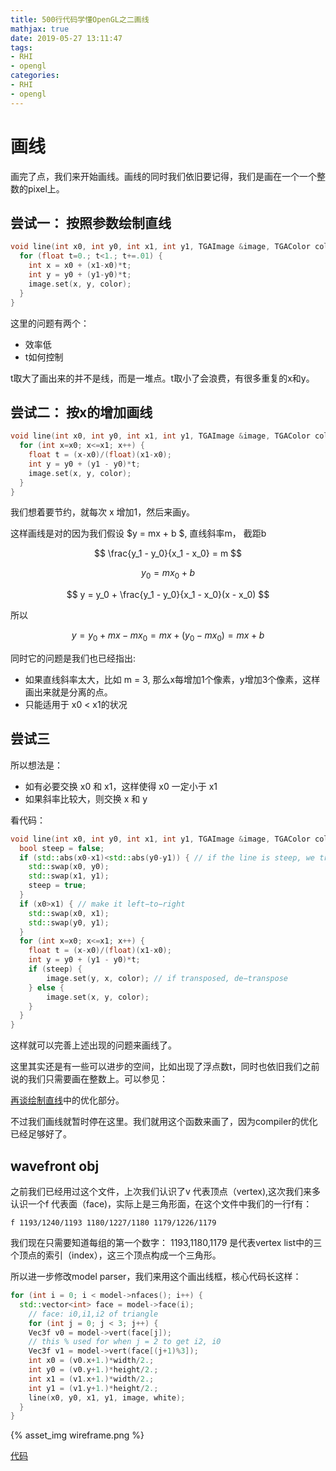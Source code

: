 ```yaml
---
title: 500行代码学懂OpenGL之二画线
mathjax: true
date: 2019-05-27 13:11:47
tags:
- RHI
- opengl
categories: 
- RHI
- opengl
---
```

# 画线

画完了点，我们来开始画线。画线的同时我们依旧要记得，我们是画在一个一个整数的pixel上。


## 尝试一： 按照参数绘制直线


```C++ 
void line(int x0, int y0, int x1, int y1, TGAImage &image, TGAColor color) { 
  for (float t=0.; t<1.; t+=.01) { 
    int x = x0 + (x1-x0)*t; 
    int y = y0 + (y1-y0)*t; 
    image.set(x, y, color); 
  } 
}
```

这里的问题有两个：

- 效率低
- t如何控制

t取大了画出来的并不是线，而是一堆点。t取小了会浪费，有很多重复的x和y。

## 尝试二： 按x的增加画线

```C++
void line(int x0, int y0, int x1, int y1, TGAImage &image, TGAColor color) { 
  for (int x=x0; x<=x1; x++) { 
    float t = (x-x0)/(float)(x1-x0); 
    int y = y0 + (y1 - y0)*t; 
    image.set(x, y, color); 
  } 
}
```

我们想着要节约，就每次 x 增加1，然后来画y。

这样画线是对的因为我们假设 $y = mx + b $, 直线斜率m， 截距b

$$
\frac{y_1 - y_0}{x_1 - x_0} = m
$$

$$
y_0 = mx_0 + b
$$

$$
y = y_0 + \frac{y_1 - y_0}{x_1 - x_0}(x - x_0)
$$

所以

$$
y = y_0 + mx - mx_0 = mx + (y_0 - mx_0) = mx + b
$$


同时它的问题是我们也已经指出:

- 如果直线斜率太大，比如 m = 3, 那么x每增加1个像素，y增加3个像素，这样画出来就是分离的点。
- 只能适用于 x0 < x1的状况

## 尝试三

所以想法是：

- 如有必要交换 x0 和 x1，这样使得 x0 一定小于 x1
- 如果斜率比较大，则交换 x 和 y


看代码：

```C++ 
void line(int x0, int y0, int x1, int y1, TGAImage &image, TGAColor color) {
  bool steep = false;
  if (std::abs(x0-x1)<std::abs(y0-y1)) { // if the line is steep, we transpose the image
    std::swap(x0, y0);
    std::swap(x1, y1);
    steep = true;
  }
  if (x0>x1) { // make it left−to−right
    std::swap(x0, x1);
    std::swap(y0, y1);
  }
  for (int x=x0; x<=x1; x++) {
    float t = (x-x0)/(float)(x1-x0);
    int y = y0 + (y1 - y0)*t;
    if (steep) {
        image.set(y, x, color); // if transposed, de−transpose
    } else {
        image.set(x, y, color);
    }
  } 
}
```

这样就可以完善上述出现的问题来画线了。


这里其实还是有一些可以进步的空间，比如出现了浮点数t，同时也依旧我们之前说的我们只需要画在整数上。可以参见： 

[再谈绘制直线](https://zhuanlan.zhihu.com/p/64989645)中的优化部分。

不过我们画线就暂时停在这里。我们就用这个函数来画了，因为compiler的优化已经足够好了。

## wavefront obj

之前我们已经用过这个文件，上次我们认识了v 代表顶点（vertex),这次我们来多认识一个f 代表面（face)，实际上是三角形面，在这个文件中我们的一行f有：

```
f 1193/1240/1193 1180/1227/1180 1179/1226/1179
```

我们现在只需要知道每组的第一个数字： 1193,1180,1179 是代表vertex list中的三个顶点的索引（index），这三个顶点构成一个三角形。

所以进一步修改model parser，我们来用这个画出线框，核心代码长这样：

```C++
for (int i = 0; i < model->nfaces(); i++) {
  std::vector<int> face = model->face(i);
    // face: i0,i1,i2 of triangle
    for (int j = 0; j < 3; j++) {
    Vec3f v0 = model->vert(face[j]);
    // this % used for when j = 2 to get i2, i0
    Vec3f v1 = model->vert(face[(j+1)%3]);
    int x0 = (v0.x+1.)*width/2.;
    int y0 = (v0.y+1.)*height/2.;
    int x1 = (v1.x+1.)*width/2.;
    int y1 = (v1.y+1.)*height/2.;
    line(x0, y0, x1, y1, image, white);
  }
}
```

{% asset_img wireframe.png %}


[代码](https://github.com/KrisYu/tinyrender/tree/master/code/02_wireframe)
